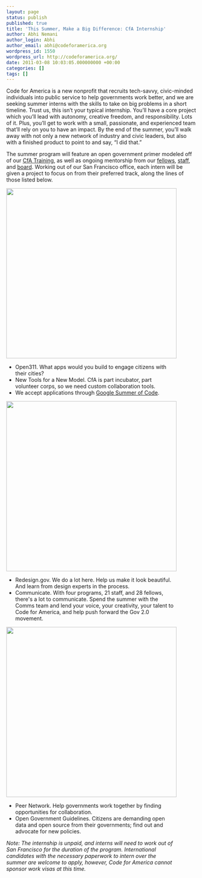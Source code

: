 ```yaml
---
layout: page
status: publish
published: true
title: 'This Summer, Make a Big Difference: CfA Internship'
author: Abhi Nemani
author_login: Abhi
author_email: abhi@codeforamerica.org
wordpress_id: 1550
wordpress_url: http://codeforamerica.org/
date: 2011-03-08 10:03:05.000000000 +00:00
categories: []
tags: []
---
```

Code for America is a new nonprofit that recruits tech-savvy, civic-minded individuals into public service to help governments work better, and we are seeking summer interns with the skills to take on big problems in a short timeline. Trust us, this isn’t your typical internship. You’ll have a core project which you’ll lead with autonomy, creative freedom, and responsibility. Lots of it. Plus, you’ll get to work with a small, passionate, and experienced team that’ll rely on you to have an impact. By the end of the summer, you’ll walk away with not only a new network of industry and civic leaders, but also with a finished product to point to and say, “I did that.”

The summer program will feature an open government primer modeled off of our <a href="http://codeforamerica.org/the-2011-cfa-institute/">CfA Training</a>, as well as ongoing mentorship from our <a href="http://codeforamerica.org/2011-fellows/">fellows</a>, <a href="http://codeforamerica.org/about">staff</a>, and <a href="http://codeforamerica.org/who-we-are">board</a>. Working out of our San Francisco office, each intern will be given a project to focus on from their preferred track, along the lines of those listed below.
<div style="float: left; width: 930px; height: 2000px;">
<div style="float: left; width: 450px; height: 2000px; margin-right: 30px;">

<img class="alignnone size-medium wp-image-4352" title="design" src="http://codeforamerica.org/wp-content/uploads/2011/03/code.png" alt="" width="450" />
<ul>
	<li>Open311. What apps would you build to engage citizens with their cities?</li>
	<li>New Tools for a New Model. CfA is part incubator, part volunteer corps, so we need custom collaboration tools.</li>
        <li>We accept applications through <a href="http://www.google-melange.com/gsoc/homepage/google/gsoc2013">Google Summer of Code</a>.</li>
</ul>
<img class="alignnone size-medium wp-image-4352" title="design" src="http://codeforamerica.org/wp-content/uploads/2011/03/design_comms.png" alt="" width="450" />
<ul>
	<li>Redesign.gov. We do a lot here. Help us make it look beautiful. And learn from design experts in the process.</li>
	<li>Communicate. With four programs, 21 staff, and 28 fellows, there's a lot to communicate. Spend the summer with the Comms team and lend your voice, your creativity, your talent to Code for America, and help push forward the Gov 2.0 movement.</li>
</ul>
<img class="alignnone size-medium wp-image-4352" title="design" src="http://codeforamerica.org/wp-content/uploads/2011/03/policy.png" alt="" width="450" />
<ul>
	<li>Peer Network. Help governments work together by finding opportunities for collaboration.</li>
	<li>Open Government Guidelines. Citizens are demanding open data and open source from their governments; find out and advocate for new policies.</li>
</ul>
<em>Note: The internship is unpaid, and interns will need to work out of San Francisco for the duration of the program. International candidates with the necessary paperwork to intern over the summer are welcome to apply, however, Code for America cannot sponsor work visas at this time. </em>

</div>
<div style="float: left; width: 450px; height: 2000px;">

<script type="text/javascript">// <![CDATA[
  var host = (("https:" == document.location.protocol) ? "https://secure." : "http://");document.write(unescape("%3Cscript src='" + host + "wufoo.com/scripts/embed/form.js' type='text/javascript'%3E%3C/script%3E"));
// ]]></script>

<script type="text/javascript">// <![CDATA[
  var m7x1x7 = new WufooForm(); m7x1x7.initialize({ 'userName':'codeforamerica',  'formHash':'q7p9s9',  'autoResize':true, 'height':'1989',  'ssl':true}); m7x1x7.display();
// ]]></script>

</div>
</div>
